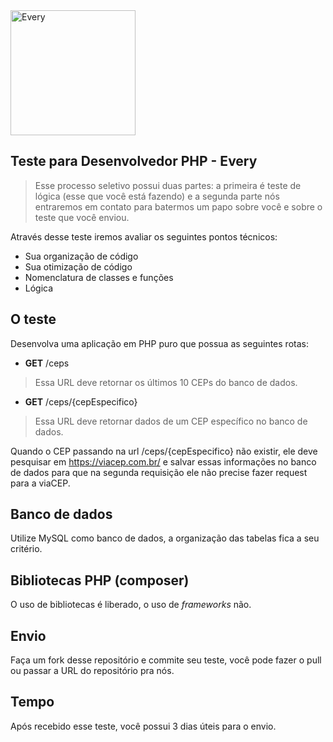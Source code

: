 <img src="https://every.is/wp-content/uploads/2018/02/Logos-Vermelho.png" alt="Every" width="200px" >

## Teste para Desenvolvedor PHP - Every
> Esse processo seletivo possui duas partes: a primeira é teste de lógica (esse que você está fazendo) e a segunda parte nós entraremos em contato para batermos um papo sobre você e sobre o teste que você enviou. 

Através desse teste iremos avaliar os seguintes pontos técnicos:
- Sua organização de código
- Sua otimização de código
- Nomenclatura de classes e funções
- Lógica


## O teste

Desenvolva uma aplicação em PHP puro que possua as seguintes rotas:

- **GET** /ceps
> Essa URL deve retornar os últimos 10 CEPs do banco de dados.
- **GET** /ceps/{cepEspecifico}
> Essa URL deve retornar dados de um CEP específico no banco de dados.

Quando o CEP passando na url /ceps/{cepEspecifico} não existir, ele deve pesquisar em https://viacep.com.br/ e salvar essas informações no banco de dados para que na segunda requisição ele não precise fazer request para a viaCEP.

## Banco de dados

Utilize MySQL como banco de dados, a organização das tabelas fica a seu critério.

## Bibliotecas PHP (composer)

O uso de bibliotecas é liberado, o uso de *frameworks* não.

## Envio

Faça um fork desse repositório e commite seu teste, você pode fazer o pull ou passar a URL do repositório pra nós.

## Tempo

Após recebido esse teste, você possui 3 dias úteis para o envio.
